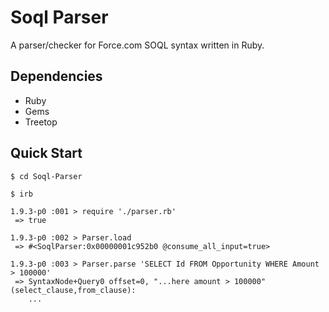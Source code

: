 Soql Parser
===========

A parser/checker for Force.com SOQL syntax written in Ruby.

Dependencies
------------

 * Ruby
 * Gems
 * Treetop

Quick Start
-----------

	$ cd Soql-Parser

	$ irb

	1.9.3-p0 :001 > require './parser.rb'
	 => true

	1.9.3-p0 :002 > Parser.load
	 => #<SoqlParser:0x00000001c952b0 @consume_all_input=true>

	1.9.3-p0 :003 > Parser.parse 'SELECT Id FROM Opportunity WHERE Amount > 100000'
	 => SyntaxNode+Query0 offset=0, "...here amount > 100000" (select_clause,from_clause):
		...
